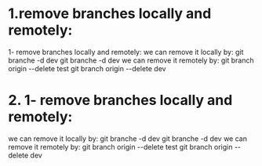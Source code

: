 # 1.remove branches locally and remotely:
1- remove branches locally and remotely:
we can remove it locally by:
git branche -d dev
git branche -d dev
we can remove it remotely by:
git branch origin --delete test 
git branch origin --delete dev

# 2. 1- remove branches locally and remotely:
we can remove it locally by:
git branche -d dev
git branche -d dev
we can remove it remotely by:
git branch origin --delete test 
git branch origin --delete dev


